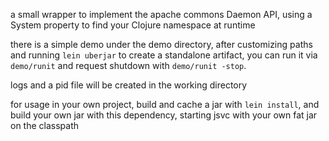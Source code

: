 a small wrapper to implement the apache commons Daemon API, using a System
property to find your Clojure namespace at runtime

there is a simple demo under the demo directory, after customizing paths
and running `lein uberjar` to create a standalone artifact, you can run it
via `demo/runit` and request shutdown with `demo/runit -stop`.

logs and a pid file will be created in the working directory

for usage in your own project, build and cache a jar with `lein install`, and
build your own jar with this dependency, starting jsvc with your own fat jar
on the classpath
